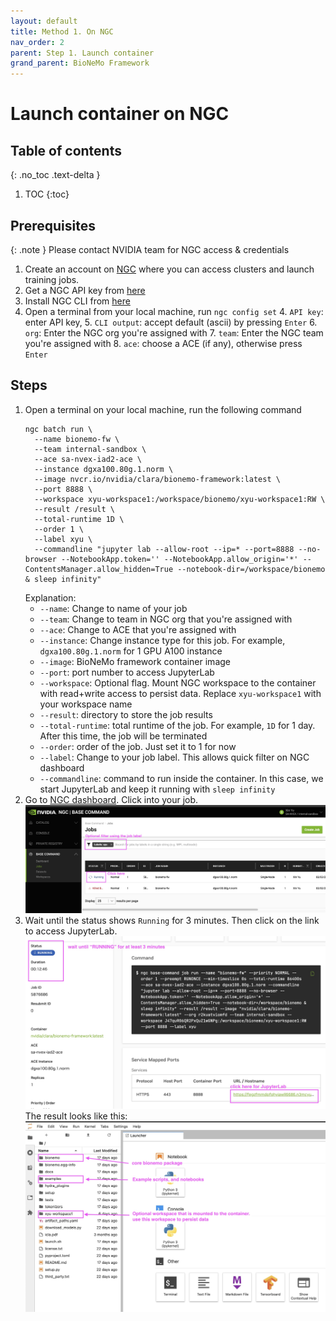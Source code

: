 ```yaml
---
layout: default
title: Method 1. On NGC
nav_order: 2
parent: Step 1. Launch container
grand_parent: BioNeMo Framework
---
```


# Launch container on NGC

## Table of contents
{: .no_toc .text-delta }

1. TOC
{:toc}


## Prerequisites

{: .note }
Please contact NVIDIA team for NGC access & credentials

1. Create an account on [NGC](https://bc.ngc.nvidia.com/jobs) where you can access clusters and launch training jobs. 
2. Get a NGC API key from [here](https://ngc.nvidia.com/setup/api-key)
2. Install NGC CLI from [here](https://ngc.nvidia.com/setup/installers/cli)
3. Open a terminal from your local machine, run `ngc config set`
   4. `API key`: enter API key, 
   5. `CLI output`: accept default (ascii) by pressing `Enter`
   6. `org`: Enter the NGC org you're assigned with
   7. `team`: Enter the NGC team you're assigned with
   8. `ace`: choose a ACE (if any), otherwise press `Enter`

## Steps
1. Open a terminal on your local machine, run the following command
   ```shell
   ngc batch run \
     --name bionemo-fw \
     --team internal-sandbox \
     --ace sa-nvex-iad2-ace \
     --instance dgxa100.80g.1.norm \
     --image nvcr.io/nvidia/clara/bionemo-framework:latest \
     --port 8888 \
     --workspace xyu-workspace1:/workspace/bionemo/xyu-workspace1:RW \
     --result /result \
     --total-runtime 1D \
     --order 1 \
     --label xyu \
     --commandline "jupyter lab --allow-root --ip=* --port=8888 --no-browser --NotebookApp.token='' --NotebookApp.allow_origin='*' --ContentsManager.allow_hidden=True --notebook-dir=/workspace/bionemo & sleep infinity"
   ```
   Explanation:
   - `--name`: Change to name of your job
   - `--team`: Change to team in NGC org that you're assigned with
   - `--ace`: Change to ACE that you're assigned with
   - `--instance`: Change instance type for this job. For example, `dgxa100.80g.1.norm` for 1 GPU A100 instance
   - `--image`: BioNeMo framework container image
   - `--port`: port number to access JupyterLab
   - `--workspace`: Optional flag. Mount NGC workspace to the container with read+write access to persist data. Replace `xyu-workspace1` with your workspace name
   - `--result`: directory to store the job results
   - `--total-runtime`: total runtime of the job. For example, `1D` for 1 day. After this time, the job will be terminated
   - `--order`: order of the job. Just set it to 1 for now
   - `--label`: Change to your job label. This allows quick filter on NGC dashboard
   - `--commandline`: command to run inside the container. In this case, we start JupyterLab and keep it running with `sleep infinity`
2. Go to [NGC dashboard](https://bc.ngc.nvidia.com/jobs). Click into your job. 
   ![ngc-dashboard](/assets/images/ngc-dashboard.jpg)
3. Wait until the status shows `Running` for 3 minutes. Then click on the link to access JupyterLab.
   ![ngc-job](/assets/images/ngc-job.jpg)
   The result looks like this: 
   ![ngc-jupyterlab](/assets/images/ngc-jupyterlab.jpg)

